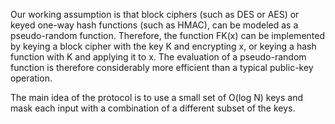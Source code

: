 Our working assumption is that block ciphers (such as DES or AES) or keyed one-way hash functions (such as HMAC), 
can be modeled as a pseudo-random function. Therefore, the function FK(x) can be implemented by 
keying a block cipher with the key K and encrypting x, or keying a hash function with K and applying it to x.
The evaluation of a pseudo-random function is therefore considerably more efficient than a typical public-key operation.

The main idea of the protocol is to use a small set of O(log N) keys and mask each input with a combination of a different subset of the keys. 